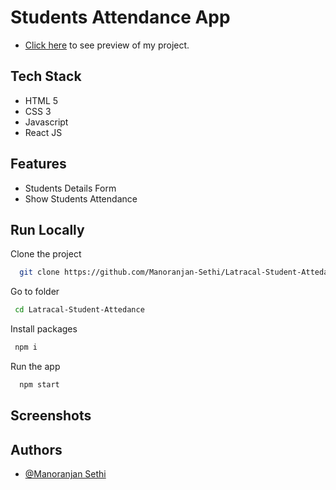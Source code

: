 # Students Attendance App

- [Click here](https://rococo-genie-e021dc.netlify.app/) to see preview of my project.

## Tech Stack

- HTML 5
- CSS 3
- Javascript
- React JS

## Features

- Students Details Form
- Show Students Attendance

## Run Locally

Clone the project

```bash
  git clone https://github.com/Manoranjan-Sethi/Latracal-Student-Attedance.git
```

Go to folder

```bash
 cd Latracal-Student-Attedance
```

Install packages

```bash
 npm i
```

Run the app

```bash
  npm start
```

## Screenshots

## Authors

- [@Manoranjan Sethi](https://github.com/Manoranjan-Sethi)
